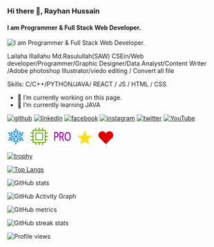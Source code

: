 ### Hi there 👋, Rayhan Hussain
#### I am Programmer & Full Stack Web Developer.
![I am Programmer & Full Stack Web Developer.](https://media.licdn.com/dms/image/D5616AQFjzDFooIoZ0g/profile-displaybackgroundimage-shrink_350_1400/0/1686762301477?e=1695254400&v=beta&t=7v3QZmR5SZOy1XUMDvHoD5gtMWxp1FL9mOfpOFmY3O4)

Lailaha Illallahu Md.Rasulullah(SAW)
 CSEin/Web developer/Programmer/Graphic Designer/Data Analyst/Content Writer /Adobe photoshop Illustrator/viedo editing / Convert all file

Skills: C/C++/PYTHON/JAVA/ REACT / JS / HTML / CSS

- 🔭 I’m currently working on this page. 
- 🌱 I’m currently learning JAVA 


[<img src='https://cdn.jsdelivr.net/npm/simple-icons@3.0.1/icons/github.svg' alt='github' height='40'>](https://github.com/rayhanhcse)  [<img src='https://cdn.jsdelivr.net/npm/simple-icons@3.0.1/icons/linkedin.svg' alt='linkedin' height='40'>](https://www.linkedin.com/in/rayhanhcse/)  [<img src='https://cdn.jsdelivr.net/npm/simple-icons@3.0.1/icons/facebook.svg' alt='facebook' height='40'>](https://www.facebook.com/rayhanhcse)  [<img src='https://cdn.jsdelivr.net/npm/simple-icons@3.0.1/icons/instagram.svg' alt='instagram' height='40'>](https://www.instagram.com/rayhanhcse/)  [<img src='https://cdn.jsdelivr.net/npm/simple-icons@3.0.1/icons/twitter.svg' alt='twitter' height='40'>](https://twitter.com/rayhanhcse)  [<img src='https://cdn.jsdelivr.net/npm/simple-icons@3.0.1/icons/youtube.svg' alt='YouTube' height='40'>](https://www.youtube.com/channel/rayhanhcse)  

<a href='https://archiveprogram.github.com/'><img src='https://raw.githubusercontent.com/acervenky/animated-github-badges/master/assets/acbadge.gif' width='40' height='40'></a> <a href='https://docs.github.com/en/developers'><img src='https://raw.githubusercontent.com/acervenky/animated-github-badges/master/assets/devbadge.gif' width='40' height='40'></a> <a href='https://github.com/pricing'><img src='https://raw.githubusercontent.com/acervenky/animated-github-badges/master/assets/pro.gif' width='40' height='40'></a> <a href='https://stars.github.com/'><img src='https://raw.githubusercontent.com/acervenky/animated-github-badges/master/assets/starbadge.gif' width='35' height='35'></a> <a href='https://docs.github.com/en/github/supporting-the-open-source-community-with-github-sponsors'><img src='https://raw.githubusercontent.com/acervenky/animated-github-badges/master/assets/sponsorbadge.gif' width='35' height='35'></a> 

[![trophy](https://github-profile-trophy.vercel.app/?username=rayhanhcse)](https://github.com/ryo-ma/github-profile-trophy)

[![Top Langs](https://github-readme-stats.vercel.app/api/top-langs/?username=rayhanhcse)](https://github.com/anuraghazra/github-readme-stats)

![GitHub stats](https://github-readme-stats.vercel.app/api?username=rayhanhcse&show_icons=true&count_private=true)  

![GitHub Activity Graph](https://activity-graph.herokuapp.com/graph?username=rayhanhcse)  

![GitHub metrics](https://metrics.lecoq.io/rayhanhcse)  

![GitHub streak stats](https://streak-stats.demolab.com/?user=rayhanhcse)  

![Profile views](https://gpvc.arturio.dev/rayhanhcse)  
